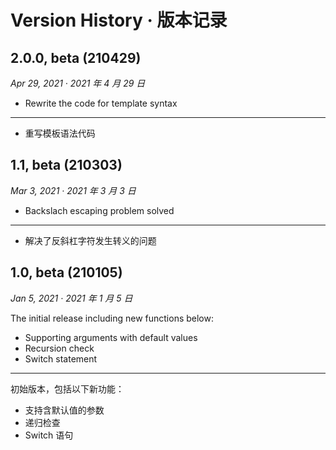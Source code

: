# Version History · 版本记录
## 2.0.0, beta (210429)
*Apr 29, 2021 · 2021 年 4 月 29 日*

* Rewrite the code for template syntax

---

* 重写模板语法代码

## 1.1, beta (210303)
*Mar 3, 2021 · 2021 年 3 月 3 日*

* Backslach escaping problem solved

---

* 解决了反斜杠字符发生转义的问题

## 1.0, beta (210105)
*Jan 5, 2021 · 2021 年 1 月 5 日*

The initial release including new functions below:
* Supporting arguments with default values
* Recursion check
* Switch statement

---

初始版本，包括以下新功能：
* 支持含默认值的参数
* 递归检查
* Switch 语句
